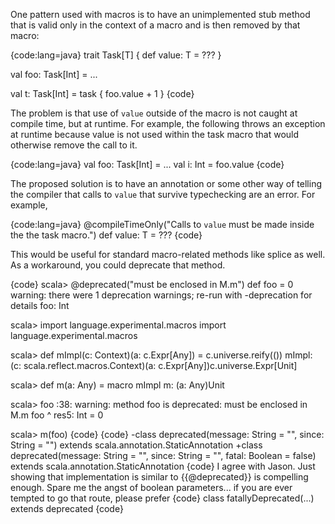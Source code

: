 One pattern used with macros is to have an unimplemented stub method that is valid only in the context of a macro and is then removed by that macro:

{code:lang=java}
trait Task[T] {
  def value: T = ???
}

val foo: Task[Int] = ...

val t: Task[Int] = task {
  foo.value + 1
}
{code}

The problem is that use of `value` outside of the macro is not caught at compile time, but at runtime.  For example, the following throws an exception at runtime because value is not used within the task macro that would otherwise remove the call to it.

{code:lang=java}
val foo: Task[Int] = ...
val i: Int = foo.value
{code}

The proposed solution is to have an annotation or some other way of telling the compiler that calls to `value` that survive typechecking are an error.  For example,

{code:lang=java}
   @compileTimeOnly("Calls to `value` must be made inside the the task macro.")
   def value: T = ???
{code}

This would be useful for standard macro-related methods like splice as well.
As a workaround, you could deprecate that method.

{code}
  scala> @deprecated("must be enclosed in M.m") def foo = 0
  warning: there were 1 deprecation warnings; re-run with -deprecation for details
  foo: Int
  
  scala> import language.experimental.macros
  import language.experimental.macros
  
  scala> def mImpl(c: Context)(a: c.Expr[Any]) = c.universe.reify(())
  mImpl: (c: scala.reflect.macros.Context)(a: c.Expr[Any])c.universe.Expr[Unit]
  
  scala> def m(a: Any) = macro mImpl
  m: (a: Any)Unit
  
  scala> foo
  <console>:38: warning: method foo is deprecated: must be enclosed in M.m
                foo
                ^
  res5: Int = 0
  
  scala> m(foo)
{code}
{code}
-class deprecated(message: String = "", since: String = "") extends scala.annotation.StaticAnnotation
+class deprecated(message: String = "", since: String = "", fatal: Boolean = false) extends scala.annotation.StaticAnnotation
{code}
I agree with Jason. Just showing that implementation is similar to {{@deprecated}} is compelling enough.
Spare me the angst of boolean parameters... if you are ever tempted to go that route, please prefer
{code}
class fatallyDeprecated(...) extends deprecated
{code}
